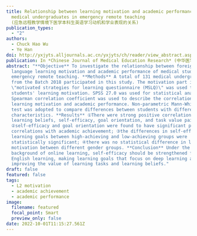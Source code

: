 ```yaml
---
title: Relationship between learning motivation and academic performance among
  medical undergraduates in emergency remote teaching
  (应急远程教学情境下医学本科生英语学习动机和学业表现的关系)
publication_types:
  - "2"
authors:
  - Chuck Hao Wu
  - Ye Han
doi: http://yxjyts.alljournals.ac.cn/yxjyts/ch/reader/view_abstract.aspx?file_no=202210036&flag=1
publication: In *Chinese Journal of Medical Education Research* (中华医学教育探索杂志)
abstract: "**Objective** To investigate the relationship between foreign
  language learning motivation and academic performance of medical students in
  emergency remote teaching. **Methods** A total of 131 medical undergraduates
  from the Batch 2018 participated in this study. The motivation part in the
  \"motivated strategies for learning questionnaire (MSLQ)\" was used to test
  students' learning motivation. SPSS 27.0 was used for statistical analysis.
  Spearman correlation coefficient was used to describe the correlation between
  learning motivation and academic performance. Non-parametric Mann-Whitney U
  test was adopted to compare differences between students with different
  characteristics. **Results** ①There were strong positive correlations between
  learning beliefs, self-efficacy, goal orientation, and task value pairwise;
  ②self-efficacy and goal orientation were found to have significant positive
  correlations with academic achievement; ③the differences in self-efficacy and
  learning goals between high-achieving and low-achieving groups were
  statistically significant; ④there was no statistical difference in learning
  motivation between different gender groups. **Conclusion** Under the
  background of online learning, self-efficacy should be strengthened for
  English learning, making learning goals that focus on deep learning and
  improving the value of learning tasks and learning beliefs."
draft: false
featured: false
tags:
  - L2 motivation
  - academic achievement
  - academic performance
image:
  filename: featured
  focal_point: Smart
  preview_only: false
date: 2022-10-01T11:15:27.561Z
---
```

